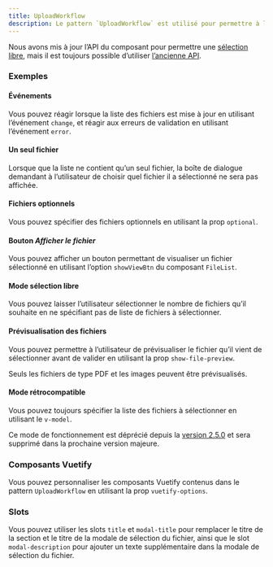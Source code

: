 ```yaml
---
title: UploadWorkflow
description: Le pattern `UploadWorkflow` est utilisé pour permettre à l’utilisateur de sélectionner une liste de fichiers.
---
```


<doc-tabs>

<doc-tab-item label="Utilisation">

<doc-alert type="info">

Nous avons mis à jour l’API du composant pour permettre une [sélection libre](#mode-sélection-libre), mais il est toujours possible d’utiliser [l’ancienne API](#mode-retrocompatible).

</doc-alert>

<doc-example file="upload-workflow/usage"></doc-example>

### Exemples

#### Événements

Vous pouvez réagir lorsque la liste des fichiers est mise à jour en utilisant l’événement `change`, et réagir aux erreurs de validation en utilisant l’événement `error`.

<doc-example file="upload-workflow/events"></doc-example>

#### Un seul fichier

Lorsque que la liste ne contient qu’un seul fichier, la boîte de dialogue demandant à l’utilisateur de choisir quel fichier il a sélectionné ne sera pas affichée.

<doc-example file="upload-workflow/single-file"></doc-example>

#### Fichiers optionnels

Vous pouvez spécifier des fichiers optionnels en utilisant la prop `optional`.

<doc-example file="upload-workflow/optional"></doc-example>

#### Bouton _Afficher le fichier_

Vous pouvez afficher un bouton permettant de visualiser un fichier sélectionné en utilisant l’option `showViewBtn` du composant `FileList`.

<doc-example file="upload-workflow/view-file"></doc-example>

#### Mode sélection libre

Vous pouvez laisser l’utilisateur sélectionner le nombre de fichiers qu’il souhaite en ne spécifiant pas de liste de fichiers à sélectionner.

<doc-example file="upload-workflow/unrestricted"></doc-example>

#### Prévisualisation des fichiers

Vous pouvez permettre à l’utilisateur de prévisualiser le fichier qu’il vient de sélectionner avant de valider en utilisant la prop `show-file-preview`.

<doc-alert type="info">
Seuls les fichiers de type PDF et les images peuvent être prévisualisés.
</doc-alert>

<doc-example file="upload-workflow/file-preview"></doc-example>

#### Mode rétrocompatible

Vous pouvez toujours spécifier la liste des fichiers à sélectionner en utilisant le `v-model`.

<doc-alert type="warning">

Ce mode de fonctionnement est déprécié depuis la [version 2.5.0](https://github.com/assurance-maladie-digital/design-system/releases/tag/v2.5.0) et sera supprimé dans la prochaine version majeure.

</doc-alert>

<doc-example file="upload-workflow/backward-compatible"></doc-example>
</doc-tab-item>

<doc-tab-item label="API">
<doc-api name="upload-workflow"></doc-api>
</doc-tab-item>

<doc-tab-item label="Personnalisation">

### Composants Vuetify

Vous pouvez personnaliser les composants Vuetify contenus dans le pattern `UploadWorkflow` en utilisant la prop `vuetify-options`.

<doc-example file="upload-workflow/options"></doc-example>

### Slots

Vous pouvez utiliser les slots `title` et `modal-title` pour remplacer le titre de la section et le titre de la modale de sélection du fichier, ainsi que le slot `modal-description` pour ajouter un texte supplémentaire dans la modale de sélection du fichier.

<doc-example file="upload-workflow/slots"></doc-example>

</doc-tab-item>

</doc-tabs>

<doc-sticky-button icon="view-dashboard" title="Vue d'ensemble" target="../../demarrer/vue-ensemble"></doc-sticky-button>
